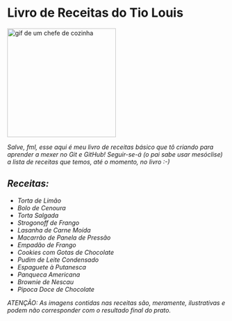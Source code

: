 # **Livro de Receitas do Tio Louis**

<img src = "https://c.tenor.com/82rzvAm6G68AAAAC/ratatouille.gif"
alt = "gif de um chefe de cozinha"
width = "250"/>

_Salve, fml, esse aqui é meu livro de receitas básico que tô criando para aprender a mexer no Git e GitHub! Seguir-se-á (o pai sabe usar mesóclise) a lista de receitas que temos, até o momento, no livro :-)_
## _**Receitas:**_
- _Torta de Limão_
- _Bolo de Cenoura_
- _Torta Salgada_
- _Strogonoff de Frango_
- _Lasanha de Carne Moída_
- _Macarrão de Panela de Pressão_
- _Empadão de Frango_
- _Cookies com Gotas de Chocolate_
- _Pudim de Leite Condensado_
- _Espaguete à Putanesca_
- _Panqueca Americana_
- _Brownie de Nescau_
- _Pipoca Doce de Chocolate_

_ATENÇÃO: As imagens contidas nas receitas são, meramente, ilustrativas e podem não corresponder com o resultado final do prato._